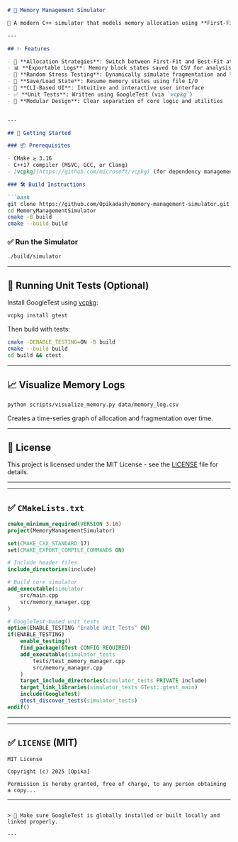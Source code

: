 ```markdown
# 🧠 Memory Management Simulator

🚀 A modern C++ simulator that models memory allocation using **First-Fit** and **Best-Fit** strategies. Designed to emulate real-world memory management in operating systems, this project features a runtime strategy switch, stress testing, data export, and optional unit testing via GoogleTest.

---

## ✨ Features

- 🔁 **Allocation Strategies**: Switch between First-Fit and Best-Fit at runtime
- 📊 **Exportable Logs**: Memory block states saved to CSV for analysis
- 🧪 **Random Stress Testing**: Dynamically simulate fragmentation and load
- 💾 **Save/Load State**: Resume memory states using file I/O
- 🧠 **CLI-Based UI**: Intuitive and interactive user interface
- ✅ **Unit Tests**: Written using GoogleTest (via `vcpkg`)
- 🧵 **Modular Design**: Clear separation of core logic and utilities


---

## 🔧 Getting Started

### 📦 Prerequisites

- CMake ≥ 3.16
- C++17 compiler (MSVC, GCC, or Clang)
- [vcpkg](https://github.com/microsoft/vcpkg) (for dependency management)

### 🛠️ Build Instructions

```bash
git clone https://github.com/Opikadash/memory-management-simulator.git
cd MemoryManagementSimulator
cmake -B build
cmake --build build
````

### ✅ Run the Simulator

```bash
./build/simulator
```

---

## 🧪 Running Unit Tests (Optional)

Install GoogleTest using [vcpkg](https://github.com/microsoft/vcpkg):

```bash
vcpkg install gtest
```

Then build with tests:

```bash
cmake -DENABLE_TESTING=ON -B build
cmake --build build
cd build && ctest
```

---

## 📈 Visualize Memory Logs

```bash
python scripts/visualize_memory.py data/memory_log.csv
```

Creates a time-series graph of allocation and fragmentation over time.

---

## 📜 License

This project is licensed under the MIT License - see the [LICENSE](LICENSE) file for details.

---


---

## ✅ `CMakeLists.txt`

```cmake
cmake_minimum_required(VERSION 3.16)
project(MemoryManagementSimulator)

set(CMAKE_CXX_STANDARD 17)
set(CMAKE_EXPORT_COMPILE_COMMANDS ON)

# Include header files
include_directories(include)

# Build core simulator
add_executable(simulator
    src/main.cpp
    src/memory_manager.cpp
)

# GoogleTest-based unit tests
option(ENABLE_TESTING "Enable Unit Tests" ON)
if(ENABLE_TESTING)
    enable_testing()
    find_package(GTest CONFIG REQUIRED)
    add_executable(simulator_tests
        tests/test_memory_manager.cpp
        src/memory_manager.cpp
    )
    target_include_directories(simulator_tests PRIVATE include)
    target_link_libraries(simulator_tests GTest::gtest_main)
    include(GoogleTest)
    gtest_discover_tests(simulator_tests)
endif()
````

---



---

## ✅ `LICENSE` (MIT)

```text
MIT License

Copyright (c) 2025 [Opika]

Permission is hereby granted, free of charge, to any person obtaining a copy...
```

---


```

> 📌 Make sure GoogleTest is globally installed or built locally and linked properly.

---




